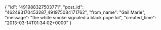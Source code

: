  {
   "id": "491988327503771",
   "post_id": "462493170453287_491975084171762",
   "from_name": "Gail Marie",
   "message": "the white smoke signaled a black pope lol",
   "created_time": "2013-03-14T01:34:02+0000"
 }

